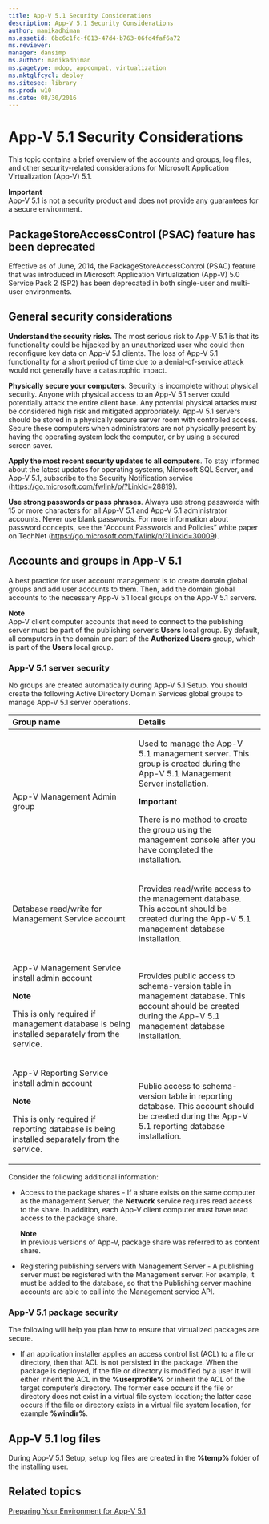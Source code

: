 ```yaml
---
title: App-V 5.1 Security Considerations
description: App-V 5.1 Security Considerations
author: manikadhiman
ms.assetid: 6bc6c1fc-f813-47d4-b763-06fd4faf6a72
ms.reviewer: 
manager: dansimp
ms.author: manikadhiman
ms.pagetype: mdop, appcompat, virtualization
ms.mktglfcycl: deploy
ms.sitesec: library
ms.prod: w10
ms.date: 08/30/2016
---
```



# App-V 5.1 Security Considerations


This topic contains a brief overview of the accounts and groups, log files, and other security-related considerations for Microsoft Application Virtualization (App-V) 5.1.

**Important**  
App-V 5.1 is not a security product and does not provide any guarantees for a secure environment.



## PackageStoreAccessControl (PSAC) feature has been deprecated


Effective as of June, 2014, the PackageStoreAccessControl (PSAC) feature that was introduced in Microsoft Application Virtualization (App-V) 5.0 Service Pack 2 (SP2) has been deprecated in both single-user and multi-user environments.

## General security considerations


**Understand the security risks.** The most serious risk to App-V 5.1 is that its functionality could be hijacked by an unauthorized user who could then reconfigure key data on App-V 5.1 clients. The loss of App-V 5.1 functionality for a short period of time due to a denial-of-service attack would not generally have a catastrophic impact.

**Physically secure your computers**. Security is incomplete without physical security. Anyone with physical access to an App-V 5.1 server could potentially attack the entire client base. Any potential physical attacks must be considered high risk and mitigated appropriately. App-V 5.1 servers should be stored in a physically secure server room with controlled access. Secure these computers when administrators are not physically present by having the operating system lock the computer, or by using a secured screen saver.

**Apply the most recent security updates to all computers**. To stay informed about the latest updates for operating systems, Microsoft SQL Server, and App-V 5.1, subscribe to the Security Notification service (<https://go.microsoft.com/fwlink/p/?LinkId=28819>).

**Use strong passwords or pass phrases**. Always use strong passwords with 15 or more characters for all App-V 5.1 and App-V 5.1 administrator accounts. Never use blank passwords. For more information about password concepts, see the “Account Passwords and Policies” white paper on TechNet (<https://go.microsoft.com/fwlink/p/?LinkId=30009>).

## Accounts and groups in App-V 5.1


A best practice for user account management is to create domain global groups and add user accounts to them. Then, add the domain global accounts to the necessary App-V 5.1 local groups on the App-V 5.1 servers.

**Note**  
App-V client computer accounts that need to connect to the publishing server must be part of the publishing server’s **Users** local group. By default, all computers in the domain are part of the **Authorized Users** group, which is part of the **Users** local group.



### <a href="" id="-------------app-v-5-1-server-security"></a> App-V 5.1 server security

No groups are created automatically during App-V 5.1 Setup. You should create the following Active Directory Domain Services global groups to manage App-V 5.1 server operations.

<table>
<colgroup>
<col width="50%" />
<col width="50%" />
</colgroup>
<thead>
<tr class="header">
<th align="left">Group name</th>
<th align="left">Details</th>
</tr>
</thead>
<tbody>
<tr class="odd">
<td align="left"><p>App-V Management Admin group</p></td>
<td align="left"><p>Used to manage the App-V 5.1 management server. This group is created during the App-V 5.1 Management Server installation.</p>
<div class="alert">
<strong>Important</strong><br/><p>There is no method to create the group using the management console after you have completed the installation.</p>
</div>
<div>

</div></td>
</tr>
<tr class="even">
<td align="left"><p>Database read/write for Management Service account</p></td>
<td align="left"><p>Provides read/write access to the management database. This account should be created during the App-V 5.1 management database installation.</p></td>
</tr>
<tr class="odd">
<td align="left"><p>App-V Management Service install admin account</p>
<div class="alert">
<strong>Note</strong><br/><p>This is only required if management database is being installed separately from the service.</p>
</div>
<div>

</div></td>
<td align="left"><p>Provides public access to schema-version table in management database. This account should be created during the App-V 5.1 management database installation.</p></td>
</tr>
<tr class="even">
<td align="left"><p>App-V Reporting Service install admin account</p>
<div class="alert">
<strong>Note</strong><br/><p>This is only required if reporting database is being installed separately from the service.</p>
</div>
<div>

</div></td>
<td align="left"><p>Public access to schema-version table in reporting database. This account should be created during the App-V 5.1 reporting database installation.</p></td>
</tr>
</tbody>
</table>



Consider the following additional information:

-   Access to the package shares - If a share exists on the same computer as the management Server, the **Network** service requires read access to the share. In addition, each App-V client computer must have read access to the package share.

    **Note**  
    In previous versions of App-V, package share was referred to as content share.



-   Registering publishing servers with Management Server - A publishing server must be registered with the Management server. For example, it must be added to the database, so that the Publishing server machine accounts are able to call into the Management service API.

### <a href="" id="-------------app-v-5-1-package-security"></a> App-V 5.1 package security

The following will help you plan how to ensure that virtualized packages are secure.

-   If an application installer applies an access control list (ACL) to a file or directory, then that ACL is not persisted in the package. When the package is deployed, if the file or directory is modified by a user it will either inherit the ACL in the **%userprofile%** or inherit the ACL of the target computer’s directory. The former case occurs if the file or directory does not exist in a virtual file system location; the latter case occurs if the file or directory exists in a virtual file system location, for example **%windir%**.

## <a href="" id="---------app-v-5-1-log-files"></a> App-V 5.1 log files


During App-V 5.1 Setup, setup log files are created in the **%temp%** folder of the installing user.






## Related topics


[Preparing Your Environment for App-V 5.1](preparing-your-environment-for-app-v-51.md)









